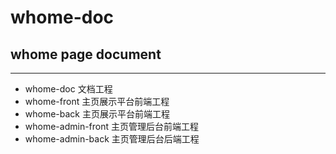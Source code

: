 # whome-doc

## whome page document

---

- whome-doc             文档工程
- whome-front           主页展示平台前端工程
- whome-back            主页展示平台前端工程
- whome-admin-front     主页管理后台前端工程
- whome-admin-back      主页管理后台后端工程
